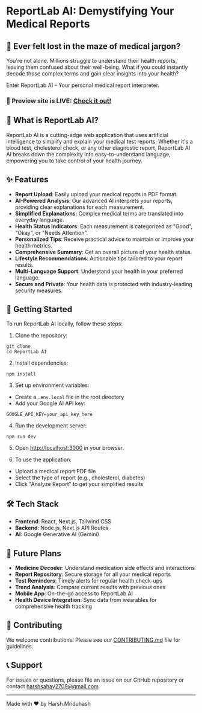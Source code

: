 # ReportLab AI: Demystifying Your Medical Reports

## 🔬 Ever felt lost in the maze of medical jargon?

You're not alone. Millions struggle to understand their health reports, leaving them confused about their well-being. What if you could instantly decode those complex terms and gain clear insights into your health?

Enter ReportLab AI – Your personal medical report interpreter.

### 🚀 Preview site is LIVE: [Check it out!](https://report-lab-ai.vercel.app/)

## 🤖 What is ReportLab AI?

ReportLab AI is a cutting-edge web application that uses artificial intelligence to simplify and explain your medical test reports. Whether it's a blood test, cholesterol check, or any other diagnostic report, ReportLab AI AI breaks down the complexity into easy-to-understand language, empowering you to take control of your health journey.

## ✨ Features

- **Report Upload**: Easily upload your medical reports in PDF format.
- **AI-Powered Analysis**: Our advanced AI interprets your reports, providing clear explanations for each measurement.
- **Simplified Explanations**: Complex medical terms are translated into everyday language.
- **Health Status Indicators**: Each measurement is categorized as "Good", "Okay", or "Needs Attention".
- **Personalized Tips**: Receive practical advice to maintain or improve your health metrics.
- **Comprehensive Summary**: Get an overall picture of your health status.
- **Lifestyle Recommendations**: Actionable tips tailored to your report results.
- **Multi-Language Support**: Understand your health in your preferred language.
- **Secure and Private**: Your health data is protected with industry-leading security measures.

## 🚀 Getting Started

To run ReportLab AI locally, follow these steps:

1. Clone the repository:
```
git clone 
cd ReportLab AI
```
2. Install dependencies:
```
npm install
```
3. Set up environment variables:
- Create a `.env.local` file in the root directory
- Add your Google AI API key:
```
GOOGLE_API_KEY=your_api_key_here
```
4. Run the development server:
```
npm run dev
```

5. Open [http://localhost:3000](http://localhost:3000) in your browser.

6. To use the application:
- Upload a medical report PDF file
- Select the type of report (e.g., cholesterol, diabetes)
- Click "Analyze Report" to get your simplified results

## 🛠 Tech Stack

- **Frontend**: React, Next.js, Tailwind CSS
- **Backend**: Node.js, Next.js API Routes
- **AI**: Google Generative AI (Gemini)

## 🔮 Future Plans

- **Medicine Decoder**: Understand medication side effects and interactions
- **Report Repository**: Secure storage for all your medical reports
- **Test Reminders**: Timely alerts for regular health check-ups
- **Trend Analysis**: Compare current results with previous ones
- **Mobile App**: On-the-go access to ReportLab AI
- **Health Device Integration**: Sync data from wearables for comprehensive health tracking

## 🤝 Contributing

We welcome contributions! Please see our [CONTRIBUTING.md](CONTRIBUTING.md) file for guidelines.

## 📞 Support

For issues or questions, please file an issue on our GitHub repository or contact harshsahay2709@gmail.com.

---

Made with ❤️ by Harsh Mriduhash